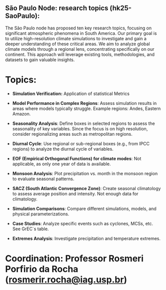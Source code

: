 ## São Paulo Node: research topics (hk25-SaoPaulo):

The São Paulo node has proposed ten key research topics, focusing on significant atmospheric phenomena in South America. Our primary goal is to utilize high-resolution climate simulations to investigate and gain a deeper understanding of these critical areas. We aim to analyze global climate models through a regional lens, concentrating specifically on our continent. This approach will leverage existing tools, methodologies, and datasets to gain valuable insights.

# Topics: 
- **Simulation Verification:** Application of statistical Metrics
  
- **Model Performance in Complex Regions**: Assess simulation results in areas where models typically struggle. Example regions: Andes, Eastern Amazon.

- **Seasonality Analysis**: Define boxes in selected regions to assess the seasonality of key variables. Since the focus is on high resolution, consider regionalizing areas such as metropolitan regions.

- **Diurnal Cycle**: Use regional or sub-regional boxes (e.g., from IPCC regions) to analyze the diurnal cycle of variables.

- **EOF (Empirical Orthogonal Functions) for climate modes**: Not applicable, as only one year of data is available.

- **Monsoon Analysis**: Plot precipitation vs. month in the monsoon region to evaluate seasonal patterns.

- **SACZ (South Atlantic Convergence Zone)**: Create seasonal climatology to assess average position and intensity. Not enough data for climatology.

- **Simulation Comparisons**: Compare different simulations, models, and physical parameterizations.

- **Case Studies**: Analyze specific events such as cyclones, MCSs, etc. See GrEC`s table.

- **Extremes Analysis**: Investigate precipitation and temperature extremes.

# Coordination: Professor Rosmeri Porfirio da Rocha (rosmerir.rocha@iag.usp.br)


